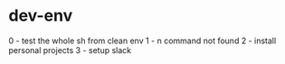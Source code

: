 # dev-env
0 - test the whole sh from clean env
1 - n command not found
2 - install personal projects
3 - setup slack
